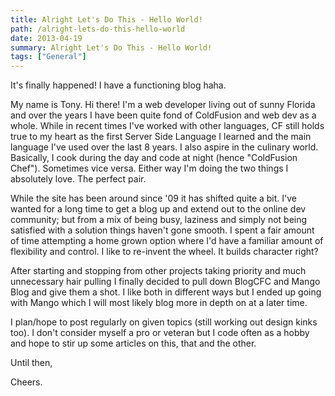 ```yaml
---
title: Alright Let's Do This - Hello World!
path: /alright-lets-do-this-hello-world
date: 2013-04-19
summary: Alright Let's Do This - Hello World!
tags: ["General"]
---
```


It's finally happened! I have a functioning blog haha.

My name is Tony. Hi there! I'm a web developer living out of sunny Florida and over the years I have been quite fond of ColdFusion and web dev as a whole. While in recent times I've worked with other languages, CF still holds true to my heart as the first Server Side Language I learned and the main language I've used over the last 8 years. I also aspire in the culinary world. Basically, I cook during the day and code at night (hence "ColdFusion Chef"). Sometimes vice versa. Either way I'm doing the two things I absolutely love. The perfect pair.

While the site has been around since '09 it has shifted quite a bit. I've wanted for a long time to get a blog up and extend out to the online dev community; but from a mix of being busy, laziness and simply not being satisfied with a solution things haven't gone smooth. I spent a fair amount of time attempting a home grown option where I'd have a familiar amount of flexibility and control. I like to re-invent the wheel. It builds character right?

After starting and stopping from other projects taking priority and much unnecessary hair pulling I finally decided to pull down BlogCFC and Mango Blog and give them a shot. I like both in different ways but I ended up going with Mango which I will most likely blog more in depth on at a later time.

I plan/hope to post regularly on given topics (still working out design kinks too). I don't consider myself a pro or veteran but I code often as a hobby and hope to stir up some articles on this, that and the other.

Until then,

Cheers.